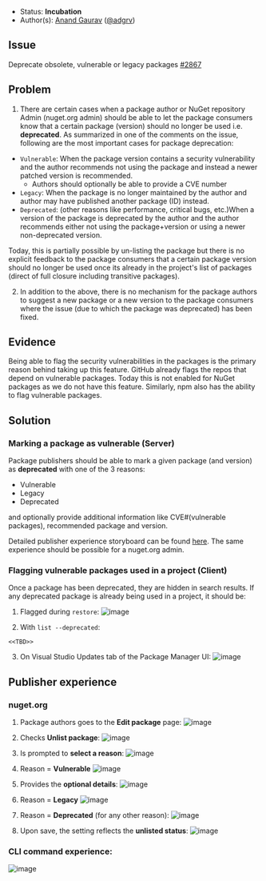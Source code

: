 * Status: **Incubation**
* Author(s): [Anand Gaurav](https://github.com/anangaur) ([@adgrv](https://twitter.com/adgrv))

## Issue
Deprecate obsolete, vulnerable or legacy packages [#2867](https://github.com/NuGet/Home/issues/2867)

## Problem
1. There are certain cases when a package author or NuGet repository Admin (nuget.org admin) should be able to let the package consumers know that a certain package (version) should no longer be used i.e. **deprecated**. As summarized in one of the comments on the issue, following are the most important cases for package deprecation:
 * `Vulnerable`: When the package version contains a security vulnerability and the author recommends not using the package and instead a newer patched version is recommended.
    * Authors should optionally be able to provide a CVE number
 * `Legacy`: When the package is no longer maintained by the author and author may have published another package (ID) instead.  
 * `Deprecated`: (other reasons like performance, critical bugs, etc.)When a version of the package is deprecated by 
the author and the author recommends either not using the package+version or using a newer non-deprecated version.

  Today, this is partially possible by un-listing the package but there is no explicit feedback to the package consumers that a certain package version should no longer be used once its already in the project's list of packages (direct of full closure including transitive packages). 

2. In addition to the above, there is no mechanism for the package authors to suggest a new package or a new version to the package consumers where the issue (due to which the package was deprecated) has been fixed.

## Evidence
Being able to flag the security vulnerabilities in the packages is the primary reason behind taking up this feature. GitHub already flags the repos that depend on vulnerable packages. Today this is not enabled for NuGet packages as we do not have this feature. Similarly, npm also has the ability to flag vulnerable packages. 

## Solution
### Marking a package as vulnerable (Server)
Package publishers should be able to mark a given package (and version) as **deprecated** with one of the 3 reasons:
* Vulnerable
* Legacy
* Deprecated

and optionally provide additional information like CVE#(vulnerable packages), recommended package and version.

Detailed publisher experience storyboard can be found [here](#publisher-experience). The same experience should be possible for a nuget.org admin.

### Flagging vulnerable packages used in a project (Client)
Once a package has been deprecated, they are hidden in search results. If any deprecated package is already being used in a project, it should be:
1. Flagged during `restore`:
  ![image](https://user-images.githubusercontent.com/14800916/43668607-b1f305ec-9732-11e8-839e-596ab2d44890.png)

2. With `list --deprecated`:
```
<<TBD>>
```
3. On Visual Studio Updates tab of the Package Manager UI:
  ![image](https://user-images.githubusercontent.com/14800916/43731829-9d50e15c-9964-11e8-9558-8203e423a249.png)


## Publisher experience
### nuget.org
1. Package authors goes to the **Edit package** page:
  ![image](https://user-images.githubusercontent.com/14800916/43664918-6e9dac48-9723-11e8-853e-e537b815c7f5.png)

2. Checks **Unlist package**:
  ![image](https://user-images.githubusercontent.com/14800916/43665006-a0ea6330-9723-11e8-9c1c-fba03181e50f.png)

3. Is prompted to **select a reason**:
  ![image](https://user-images.githubusercontent.com/14800916/43665021-b46b4d98-9723-11e8-9e29-033acd2a4f51.png)

4. Reason = **Vulnerable** 
  ![image](https://user-images.githubusercontent.com/14800916/43665044-c4c2d968-9723-11e8-9b4a-8aed0fc8c82d.png)

5. Provides the **optional details**:
  ![image](https://user-images.githubusercontent.com/14800916/43665101-e7c90b58-9723-11e8-8da8-8fe9a9feafed.png)

6. Reason = **Legacy**
  ![image](https://user-images.githubusercontent.com/14800916/43665620-a90e4a02-9725-11e8-8e1f-08b756ec400c.png)

7. Reason = **Deprecated** (for any other reason):
  ![image](https://user-images.githubusercontent.com/14800916/43665123-fd930876-9723-11e8-8e2c-8ec521926617.png)

8. Upon save, the setting reflects the **unlisted status**:
  ![image](https://user-images.githubusercontent.com/14800916/43665144-14d220bc-9724-11e8-956a-b67c87923980.png)

### CLI command experience:
  ![image](https://user-images.githubusercontent.com/14800916/43665175-2bbaef02-9724-11e8-886a-00cd638b5a06.png)
